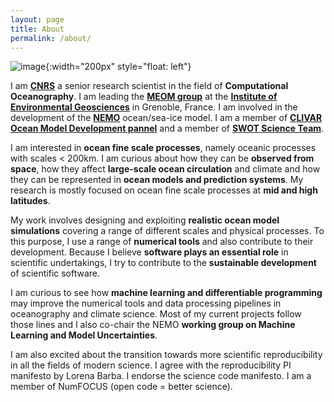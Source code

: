 ```yaml
---
layout: page
title: About
permalink: /about/
---
```


![image]({{site.baseurl}}/img/avatar-round.png "Avatar of J. Le Sommer"){:width="200px" style="float: left"}


I am **[CNRS](http://www.cnrs.fr/)** a senior research scientist in the field of **Computational Oceanography**. I am leading the **[MEOM group](http://meom-group.github.io/)** at the **[Institute of Environmental Geosciences](https://www.ige-grenoble.fr)** in Grenoble, France. I am involved in the development of the **[NEMO](http://www.nemo-ocean.eu/)**  ocean/sea-ice model. I am a member of **[CLIVAR Ocean Model Development pannel](http://www.clivar.org/clivar-panels/omdp)** and a member of **[SWOT Science Team](https://swot.jpl.nasa.gov/science/sdt/)**.

I am interested in **ocean fine scale processes**, namely oceanic processes with scales < 200km. I am curious about how they can be **observed from space**, how they affect **large-scale ocean circulation** and climate and how they can be represented in **ocean models and prediction systems**. My research is mostly focused on ocean fine scale processes at **mid and high latitudes**.

My work involves designing and exploiting **realistic ocean model simulations** covering a range of different scales and physical processes. To this purpose, I use a range of **numerical tools** and also contribute to their development. Because I believe **software plays an essential role** in  scientific undertakings, I try to contribute to the **sustainable development** of scientific software.

I am curious to see how **machine learning and differentiable programming** may improve the numerical tools and data processing pipelines in oceanography and climate science. Most of my current projects follow those lines and I also co-chair the NEMO **working group on Machine Learning and Model Uncertainties**.

I am also excited about the transition towards more scientific reproducibility in all the fields of modern science. I agree with the reproducibility PI manifesto by Lorena Barba. I endorse the science code manifesto. I am a member of NumFOCUS (open code = better science).
